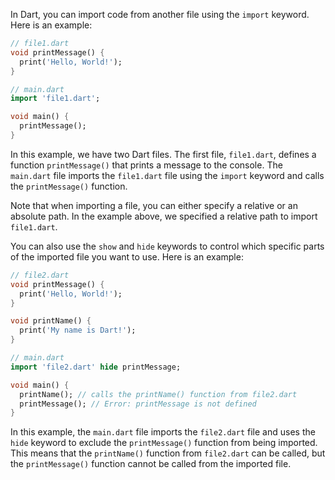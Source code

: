 In Dart, you can import code from another file using the `import` keyword. Here is an example:

```dart
// file1.dart
void printMessage() {
  print('Hello, World!');
}
```

```dart
// main.dart
import 'file1.dart';

void main() {
  printMessage();
}
```

In this example, we have two Dart files. The first file, `file1.dart`, defines a function `printMessage()` that prints a message to the console. The `main.dart` file imports the `file1.dart` file using the `import` keyword and calls the `printMessage()` function.

Note that when importing a file, you can either specify a relative or an absolute path. In the example above, we specified a relative path to import `file1.dart`. 

You can also use the `show` and `hide` keywords to control which specific parts of the imported file you want to use. Here is an example:

```dart
// file2.dart
void printMessage() {
  print('Hello, World!');
}

void printName() {
  print('My name is Dart!');
}
```

```dart
// main.dart
import 'file2.dart' hide printMessage;

void main() {
  printName(); // calls the printName() function from file2.dart
  printMessage(); // Error: printMessage is not defined
}
```

In this example, the `main.dart` file imports the `file2.dart` file and uses the `hide` keyword to exclude the `printMessage()` function from being imported. This means that the `printName()` function from `file2.dart` can be called, but the `printMessage()` function cannot be called from the imported file.